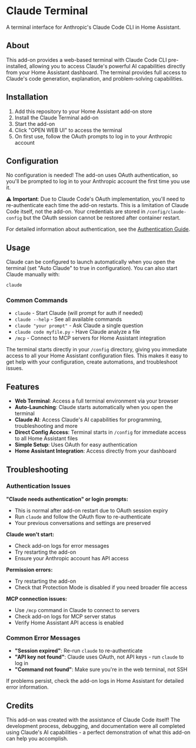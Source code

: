 # Claude Terminal

A terminal interface for Anthropic's Claude Code CLI in Home Assistant.

## About

This add-on provides a web-based terminal with Claude Code CLI pre-installed, allowing you to access Claude's powerful AI capabilities directly from your Home Assistant dashboard. The terminal provides full access to Claude's code generation, explanation, and problem-solving capabilities.

## Installation

1. Add this repository to your Home Assistant add-on store
2. Install the Claude Terminal add-on
3. Start the add-on
4. Click "OPEN WEB UI" to access the terminal
5. On first use, follow the OAuth prompts to log in to your Anthropic account

## Configuration

No configuration is needed! The add-on uses OAuth authentication, so you'll be prompted to log in to your Anthropic account the first time you use it.

⚠️ **Important**: Due to Claude Code's OAuth implementation, you'll need to re-authenticate each time the add-on restarts. This is a limitation of Claude Code itself, not the add-on. Your credentials are stored in `/config/claude-config` but the OAuth session cannot be restored after container restart.

For detailed information about authentication, see the [Authentication Guide](AUTHENTICATION.md).

## Usage

Claude can be configured to launch automatically when you open the terminal (set "Auto Claude" to true in configuration). You can also start Claude manually with:

```bash
claude
```

### Common Commands

- `claude` - Start Claude (will prompt for auth if needed)
- `claude --help` - See all available commands
- `claude "your prompt"` - Ask Claude a single question
- `claude code myfile.py` - Have Claude analyze a file
- `/mcp` - Connect to MCP servers for Home Assistant integration

The terminal starts directly in your `/config` directory, giving you immediate access to all your Home Assistant configuration files. This makes it easy to get help with your configuration, create automations, and troubleshoot issues.

## Features

- **Web Terminal**: Access a full terminal environment via your browser
- **Auto-Launching**: Claude starts automatically when you open the terminal
- **Claude AI**: Access Claude's AI capabilities for programming, troubleshooting and more
- **Direct Config Access**: Terminal starts in `/config` for immediate access to all Home Assistant files
- **Simple Setup**: Uses OAuth for easy authentication
- **Home Assistant Integration**: Access directly from your dashboard

## Troubleshooting

### Authentication Issues

**"Claude needs authentication" or login prompts:**
- This is normal after add-on restart due to OAuth session expiry
- Run `claude` and follow the OAuth flow to re-authenticate
- Your previous conversations and settings are preserved

**Claude won't start:**
- Check add-on logs for error messages
- Try restarting the add-on
- Ensure your Anthropic account has API access

**Permission errors:**
- Try restarting the add-on
- Check that Protection Mode is disabled if you need broader file access

**MCP connection issues:**
- Use `/mcp` command in Claude to connect to servers
- Check add-on logs for MCP server status
- Verify Home Assistant API access is enabled

### Common Error Messages

- **"Session expired"**: Re-run `claude` to re-authenticate
- **"API key not found"**: Claude uses OAuth, not API keys - run `claude` to log in
- **"Command not found"**: Make sure you're in the web terminal, not SSH

If problems persist, check the add-on logs in Home Assistant for detailed error information.

## Credits

This add-on was created with the assistance of Claude Code itself! The development process, debugging, and documentation were all completed using Claude's AI capabilities - a perfect demonstration of what this add-on can help you accomplish.